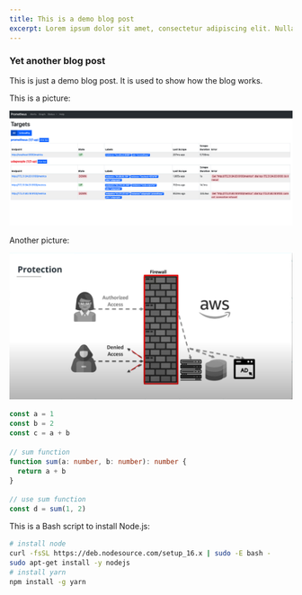 ```yaml
---
title: This is a demo blog post
excerpt: Lorem ipsum dolor sit amet, consectetur adipiscing elit. Nullam eget felis vi
---
```


### Yet another blog post

This is just a demo blog post. It is used to show how the blog works.

This is a picture:

![This is a picture](targets.png)

Another picture:

![](protection.png)

```ts
const a = 1
const b = 2
const c = a + b

// sum function
function sum(a: number, b: number): number {
  return a + b
}

// use sum function
const d = sum(1, 2)
```

This is a Bash script to install Node.js:

```bash showLineNumbers
# install node
curl -fsSL https://deb.nodesource.com/setup_16.x | sudo -E bash -
sudo apt-get install -y nodejs
# install yarn
npm install -g yarn

```
